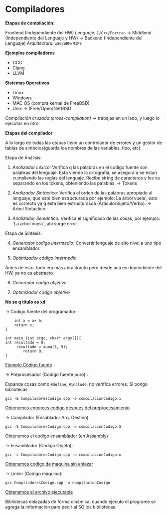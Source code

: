 
# Compiladores

**Etapas de compilación:**

Frontend (Independiente del HW) _Lenguaje:_ `C/C++/Fortran` → Middlend (Independiente del Lenguaje y HW) → Backend (Independiente del Lenguaje) _Arquitectura:_ `x86/ARM/MIPS`
                                                       
**Ejemplos compiladores**
- GCC
- Clang
- LLVM

**Sistemas Operativos**
- Linux
- Windows
- MAC OS (compra kernel de FreeBSD)
- Unix → (Free/Open/Net)BSD

*Compilación cruzada (cross-compilation)* → trabajas en un lado, y luego lo ejecutas en otro

**Etapas del compilador**

A lo largo de todas las etapas tiene un controlador de errores y un gestor de tablas de simbolos(guarda los nombres de las variables, tipo, etc)

Etapa de Análisis:
1. _Analizador Léxico:_ Verifica q las palabras en el codigo fuente son palabras del lenguaje. Esta viendo la ortografia, se asegura q se estan cumpliendo las reglas del lenguaje. Recibe string de caracteres y los va separando en los tokens, obteniendo las palablas. → Tokens 

2. _Analizador Sintáctico:_ Verifica el orden de las palabras apropiado al lenguaje, que este bien estructurada por ejemplo: La árbol vuela', esto es correcto ya q esta bien estructurasda (Articulo/Sujeto/Verbo). → Árbol Sintáctico

3. _Analizador Semántico:_ Verifica el significado de las cosas, por ejemplo: 'La arbol vuela`, ahí surge error.

Etapa de Síntesis:

4. _Generador codigo intermedio_: Convertir lenguaje de alto nivel a uno tipo ensamblador.

5. _Optimizador código intermedio_

Antes de esto, todo era más abrastracto pero desde acá es dependiente del HW, ya no es abstracto

6. _Generador códgo objetivo_

7. _Optimizador códgo objetivo_

**No se q titulo es xd**

→ Codigo fuente del programador:
```int suma (int a, int b){
    int x = a+ b;
    return x;
}

int main (int argc, char* argv[]){
int resultado = 0; 
     resultado = suma(3, 5);
        return 0;
}
```

[Ejemplo Código fuente](CompiladoresCodigo.cpp)

→ Preprocesador (Codigo fuente puro) :

Expande cosas como `#define`, `#include`, no verifica errores. Si pongo bibliotecas 


 `gcc -E CompiladoresCodigo.cpp -o compilacionCodigo.i`

[Obtenemos entonces codigo despues del preprocesamiento](compilacionCodigo.i)

→ Compilador (Ensablador Arq. Destino):

 `gcc -S CompiladoresCodigo.cpp -o compilacionCodigo.S`

 [Obtenemos el codigo ensamblador (en Assambly)](compilacionCodigo.S)

 → Ensamblador (Codigo Objeto):

  `gcc -c CompiladoresCodigo.cpp -o compilacionCodigo.o`
 
 [Obtenemos codigo de maquina sin enlazar](compilacionCodigo.o)

 → Linker (Codigo máquina):

 `gcc CompiladoresCodigo.cpp -o compilacionCodigo`

 [Obtenemos el archivo ejecutable](compilacionCodigo)

 Bibliotecas enlazadas de forma dinámica, cuando ejecuto el programa se agrega la informacion para pedir al SO los bibliotecas. 


